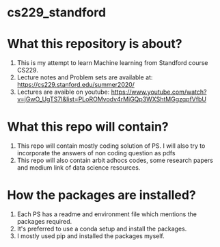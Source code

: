 # cs229_standford

# What this repository is about?

1. This is my attempt to learn Machine learning from Standford course CS229.
2. Lecture notes and Problem sets are available at: https://cs229.stanford.edu/summer2020/
3. Lectures are avaible on youtube: https://www.youtube.com/watch?v=jGwO_UgTS7I&list=PLoROMvodv4rMiGQp3WXShtMGgzqpfVfbU


# What this repo will contain?

1. This repo will contain mostly coding solution of PS. I will also try to incorporate the answers of non coding question as pdfs
2. This repo will also contain arbit adhocs codes, some research papers and medium link of data science resources.

# How the packages are installed?

1. Each PS has a readme and environment file which mentions the packages required.
2. It's preferred to use a conda setup and install the packages.
3. I mostly used pip and installed the packages myself.

   
